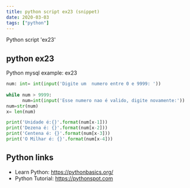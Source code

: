 ```yaml
---
title: python script ex23 (snippet)
date: 2020-03-03
tags: ["python"]
---
```

Python script 'ex23'


## python ex23

Python mysql example: ex23

```python
num: int= int(input('Digite um  numero entre 0 e 9999: '))
    
while num > 9999:
      num=int(input('Esse numero nao é valido, digite novamente:'))
num=str(num)
x= len(num)

print('Unidade é:{}'.format(num[x-1]))
print('Dezena é: {}'.format(num[x-2]))
print('Centena é: {}'.format(num[x-3]))
print('O Milhar é: {}'.format(num[x-4]))

```

## Python links

- Learn Python: https://pythonbasics.org/
- Python Tutorial: https://pythonspot.com
